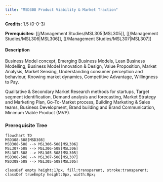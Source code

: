 ```yaml
---
title: "MSD308 Product Viability & Market Traction"
---
```

**Credits:** 1.5 (0-0-3)

**Prerequisites:** [[/Management Studies/MSL305|MSL305]], [[/Management Studies/MSL306|MSL306]], [[/Management Studies/MSL307|MSL307]]

#### Description
Business Model concept, Emerging Business Models, Lean Business Modelling, Business Model Innovation & Design, Value Proposition, Market Analysis, Market Sensing, Understanding consumer perception and behaviour, Knowing market dynamics, Competitive Advantage, Willingness to Pay.

Qualitative & Secondary Market Research methods for startups, Target segment identification, Demand analysis and forecasting, Market Strategy and Marketing Plan, Go-To-Market process, Building Marketing & Sales teams, Business Development, Brand building and Brand Communication, Minimum Viable Product (MVP).

### Prerequisite Tree

```mermaid
flowchart TD
MSD308-508[MSD308]
MSD308-508 --> MSL306-508[MSL306]
MSL307-508 --> MSL306-508[MSL306]
MSL307-508 --> MSL305-508[MSL305]
MSD308-508 --> MSL307-508[MSL307]
MSD308-508 --> MSL305-508[MSL305]

classDef empty height:17px, fill:transparent, stroke:transparent;
classDef trueEmpty height:0px, width:0px;
```